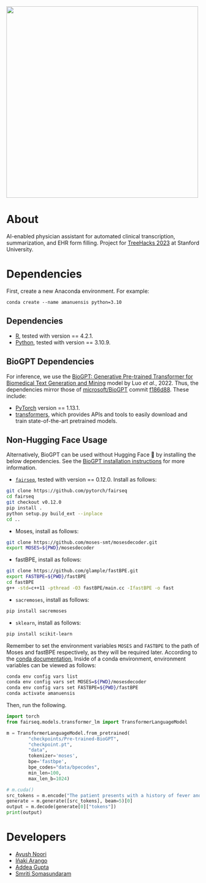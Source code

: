<img src='https://user-images.githubusercontent.com/43010710/219844570-3b4ff1c1-0bec-4009-a7b1-0c73eedf5789.png' width="500"/>


# About

AI-enabled physician assistant for automated clinical transcription, summarization, and EHR form filling. Project for [TreeHacks 2023](https://www.treehacks.com/) at Stanford University.

# Dependencies

First, create a new Anaconda environment. For example:
```
conda create --name amanuensis python=3.10
```

## Dependencies
* [R](https://www.r-project.org/), tested with version == 4.2.1.
* [Python](https://www.python.org), tested with version == 3.10.9.

## BioGPT Dependencies
For inference, we use the [BioGPT: Generative Pre-trained Transformer for Biomedical Text Generation and Mining](https://academic.oup.com/bib/advance-article/doi/10.1093/bib/bbac409/6713511?guestAccessKey=a66d9b5d-4f83-4017-bb52-405815c907b9) model by Luo *et al.*, 2022. Thus, the dependencies mirror those of [microsoft/BioGPT](https://github.com/microsoft/BioGPT) commit [f186d88](https://github.com/microsoft/BioGPT/commit/f186d88c43c8e7f984285c96d194045ce0e269c6). These include:

* [PyTorch](https://pytorch.org/) version == 1.13.1.
* [transformers](https://huggingface.co/docs/transformers/index), which provides APIs and tools to easily download and train state-of-the-art pretrained models. 

## Non-Hugging Face Usage
Alternatively, BioGPT can be used without Hugging Face 🤗 by installing the below dependencies. See the [BioGPT installation instructions](https://github.com/microsoft/BioGPT) for more information.
* [`fairseq`](https://github.com/facebookresearch/fairseq), tested with version == 0.12.0. Install as follows:

``` bash
git clone https://github.com/pytorch/fairseq
cd fairseq
git checkout v0.12.0
pip install .
python setup.py build_ext --inplace
cd ..
```
* Moses, install as follows:
``` bash
git clone https://github.com/moses-smt/mosesdecoder.git
export MOSES=${PWD}/mosesdecoder
```
* fastBPE, install as follows:
``` bash
git clone https://github.com/glample/fastBPE.git
export FASTBPE=${PWD}/fastBPE
cd fastBPE
g++ -std=c++11 -pthread -O3 fastBPE/main.cc -IfastBPE -o fast
```
* `sacremoses`, install as follows:
``` bash
pip install sacremoses
```
* `sklearn`, install as follows:
``` bash
pip install scikit-learn
```

Remember to set the environment variables `MOSES` and `FASTBPE` to the path of Moses and fastBPE respectively, as they will be required later. According to the [conda documentation](https://docs.conda.io/projects/conda/en/stable/user-guide/tasks/manage-environments.html#setting-environment-variables), Inside of a conda environment, environment variables can be viewed as follows:
```bash
conda env config vars list
conda env config vars set MOSES=${PWD}/mosesdecoder
conda env config vars set FASTBPE=${PWD}/fastBPE
conda activate amanuensis
```
Then, run the following.
```python
import torch
from fairseq.models.transformer_lm import TransformerLanguageModel

m = TransformerLanguageModel.from_pretrained(
        "checkpoints/Pre-trained-BioGPT", 
        "checkpoint.pt", 
        "data",
        tokenizer='moses', 
        bpe='fastbpe', 
        bpe_codes="data/bpecodes",
        min_len=100,
        max_len_b=1024)

# m.cuda()
src_tokens = m.encode("The patient presents with a history of fever and abdominal cramps for the last 24 hours.")
generate = m.generate([src_tokens], beam=5)[0]
output = m.decode(generate[0]["tokens"])
print(output)
```


# Developers
* [Ayush Noori](mailto:anoori@college.harvard.edu)
* [Iñaki Arango](mailto:inakiarango@college.harvard.edu)
* [Addea Gupta](mailto:addeagupta@college.harvard.edu)
* [Smriti Somasundaram](mailto:smritisomasundaram@college.harvard.edu)